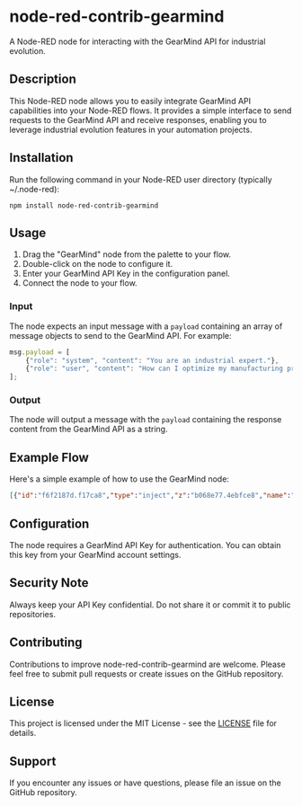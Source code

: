 # node-red-contrib-gearmind

A Node-RED node for interacting with the GearMind API for industrial evolution.

## Description

This Node-RED node allows you to easily integrate GearMind API capabilities into your Node-RED flows. It provides a simple interface to send requests to the GearMind API and receive responses, enabling you to leverage industrial evolution features in your automation projects.

## Installation

Run the following command in your Node-RED user directory (typically ~/.node-red):

```
npm install node-red-contrib-gearmind
```

## Usage

1. Drag the "GearMind" node from the palette to your flow.
2. Double-click on the node to configure it.
3. Enter your GearMind API Key in the configuration panel.
4. Connect the node to your flow.

### Input

The node expects an input message with a `payload` containing an array of message objects to send to the GearMind API. For example:

```javascript
msg.payload = [
    {"role": "system", "content": "You are an industrial expert."},
    {"role": "user", "content": "How can I optimize my manufacturing process?"}
];
```

### Output

The node will output a message with the `payload` containing the response content from the GearMind API as a string.

## Example Flow

Here's a simple example of how to use the GearMind node:

```json
[{"id":"f6f2187d.f17ca8","type":"inject","z":"b068e77.4ebfce8","name":"Trigger","topic":"","payload":"","payloadType":"date","repeat":"","crontab":"","once":false,"x":100,"y":80,"wires":[["2b1c54c4.79795c"]]},{"id":"2b1c54c4.79795c","type":"function","z":"b068e77.4ebfce8","name":"Prepare Request","func":"msg.payload = [\n    {\"role\": \"system\", \"content\": \"You are an industrial expert.\"},\n    {\"role\": \"user\", \"content\": \"How can I optimize my manufacturing process?\"}\n];\nreturn msg;","outputs":1,"noerr":0,"x":280,"y":80,"wires":[["3f7caa4.ec0c706"]]},{"id":"3f7caa4.ec0c706","type":"gearmind","z":"b068e77.4ebfce8","name":"","apiKey":"","x":460,"y":80,"wires":[["e6b3d73a.d02c18"]]},{"id":"e6b3d73a.d02c18","type":"debug","z":"b068e77.4ebfce8","name":"","active":true,"tosidebar":true,"console":false,"tostatus":false,"complete":"payload","x":650,"y":80,"wires":[]}]
```

## Configuration

The node requires a GearMind API Key for authentication. You can obtain this key from your GearMind account settings.

## Security Note

Always keep your API Key confidential. Do not share it or commit it to public repositories.

## Contributing

Contributions to improve node-red-contrib-gearmind are welcome. Please feel free to submit pull requests or create issues on the GitHub repository.

## License

This project is licensed under the MIT License - see the [LICENSE](LICENSE) file for details.

## Support

If you encounter any issues or have questions, please file an issue on the GitHub repository.